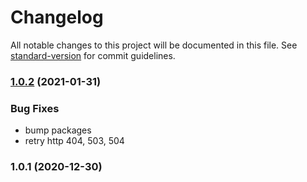 # Changelog

All notable changes to this project will be documented in this file. See [standard-version](https://github.com/conventional-changelog/standard-version) for commit guidelines.

### [1.0.2](https://github.com/jorgenkg/nodejs-connected-drive/compare/v1.0.1...v1.0.2) (2021-01-31)


### Bug Fixes

* bump packages
* retry http 404, 503, 504

### 1.0.1 (2020-12-30)
